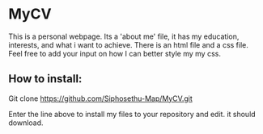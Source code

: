 # MyCV

This is a personal webpage. Its a 'about me' file, it has my education, interests, and what i want to achieve.
There is an html file and a css file. Feel free to add your input on how I can better style my my css.

## How to install:
Git clone https://github.com/Siphosethu-Map/MyCV.git

Enter the line above to install my files to your repository and edit.
it should download.
